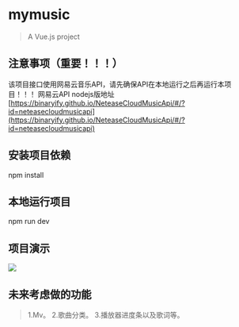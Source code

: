 # mymusic

> A Vue.js project



## 注意事项（重要！！！）
该项目接口使用网易云音乐API，请先确保API在本地运行之后再运行本项目！！！
网易云API nodejs版地址[https://binaryify.github.io/NeteaseCloudMusicApi/#/?id=neteasecloudmusicapi](https://binaryify.github.io/NeteaseCloudMusicApi/#/?id=neteasecloudmusicapi)
## 安装项目依赖
npm install

## 本地运行项目
npm run dev



## 项目演示
<img src="img/demo.gif" />


## 未来考虑做的功能
>1.Mv。
>2.歌曲分类。
>3.播放器进度条以及歌词等。
